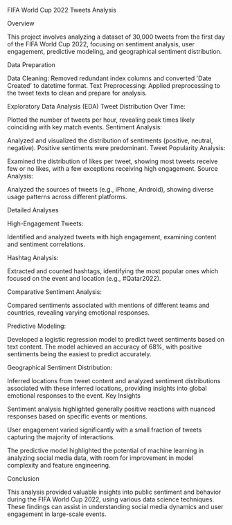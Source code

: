 FIFA World Cup 2022 Tweets Analysis

Overview

This project involves analyzing a dataset of 30,000 tweets from the first day of the FIFA World Cup 2022, focusing on sentiment analysis, user engagement, predictive modeling, and geographical sentiment distribution.

Data Preparation

Data Cleaning: Removed redundant index columns and converted 'Date Created' to datetime format.
Text Preprocessing: Applied preprocessing to the tweet texts to clean and prepare for analysis.

Exploratory Data Analysis (EDA)
Tweet Distribution Over Time:

Plotted the number of tweets per hour, revealing peak times likely coinciding with key match events.
Sentiment Analysis:

Analyzed and visualized the distribution of sentiments (positive, neutral, negative). Positive sentiments were predominant.
Tweet Popularity Analysis:

Examined the distribution of likes per tweet, showing most tweets receive few or no likes, with a few exceptions receiving high engagement.
Source Analysis:

Analyzed the sources of tweets (e.g., iPhone, Android), showing diverse usage patterns across different platforms.

Detailed Analyses

High-Engagement Tweets:

Identified and analyzed tweets with high engagement, examining content and sentiment correlations.

Hashtag Analysis:

Extracted and counted hashtags, identifying the most popular ones which focused on the event and location (e.g., #Qatar2022).

Comparative Sentiment Analysis:

Compared sentiments associated with mentions of different teams and countries, revealing varying emotional responses.

Predictive Modeling:

Developed a logistic regression model to predict tweet sentiments based on text content. The model achieved an accuracy of 68%, with positive sentiments being the easiest to predict accurately.

Geographical Sentiment Distribution:

Inferred locations from tweet content and analyzed sentiment distributions associated with these inferred locations, providing insights into global emotional responses to the event.
Key Insights

Sentiment analysis highlighted generally positive reactions with nuanced responses based on specific events or mentions.

User engagement varied significantly with a small fraction of tweets capturing the majority of interactions.

The predictive model highlighted the potential of machine learning in analyzing social media data, with room for improvement in model complexity and feature engineering.

Conclusion

This analysis provided valuable insights into public sentiment and behavior during the FIFA World Cup 2022, using various data science techniques. These findings can assist in understanding social media dynamics and user engagement in large-scale events.
